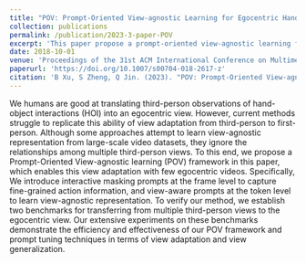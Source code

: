 ```yaml
---
title: "POV: Prompt-Oriented View-agnostic Learning for Egocentric Hand-Object Interaction in the Multi-view World"
collection: publications
permalink: /publication/2023-3-paper-POV
excerpt: 'This paper propose a prompt-oriented view-agnostic learning framework for multi-view action understanding.'
date: 2018-10-01
venue: 'Proceedings of the 31st ACM International Conference on Multimedia'
paperurl: 'https://doi.org/10.1007/s00704-018-2617-z'
citation: 'B Xu, S Zheng, Q Jin. (2023). "POV: Prompt-Oriented View-agnostic Learning for Egocentric Hand-Object Interaction in the Multi-view World." <i>Proceedings of the 31st ACM International Conference on Multimedia</i>. 2807-2816.'
---
```

We humans are good at translating third-person observations of hand-object interactions (HOI) into an egocentric view. However, current methods struggle to replicate this ability of view adaptation from third-person to first-person. Although some approaches attempt to learn view-agnostic representation from large-scale video datasets, they ignore the relationships among multiple third-person views. To this end, we propose a Prompt-Oriented View-agnostic learning (POV) framework in this paper, which enables this view adaptation with few egocentric videos. Specifically, We introduce interactive masking prompts at the frame level to capture fine-grained action information, and view-aware prompts at the token level to learn view-agnostic representation. To verify our method, we establish two benchmarks for transferring from multiple third-person views to the egocentric view. Our extensive experiments on these benchmarks demonstrate the efficiency and effectiveness of our POV framework and prompt tuning techniques in terms of view adaptation and view generalization.
